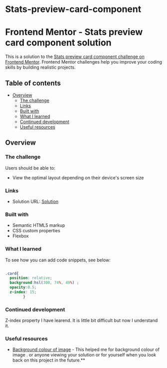 # Stats-preview-card-component
# Frontend Mentor - Stats preview card component solution

This is a solution to the [Stats preview card component challenge on Frontend Mentor](https://www.frontendmentor.io/challenges/stats-preview-card-component-8JqbgoU62). Frontend Mentor challenges help you improve your coding skills by building realistic projects. 

## Table of contents

- [Overview](#overview)
  - [The challenge](#the-challenge)
  - [Links](#links)
  - [Built with](#built-with)
  - [What I learned](#what-i-learned)
  - [Continued development](#continued-development)
  - [Useful resources](#useful-resources)



## Overview

### The challenge

Users should be able to:

- View the optimal layout depending on their device's screen size



### Links

- Solution URL: [Solution](https://github.com/shreeya36/Stats-preview-card-component)




### Built with

- Semantic HTML5 markup
- CSS custom properties
- Flexbox


### What I learned



To see how you can add code snippets, see below:

```css

.card{
  position: relative;
  background:hsl(300, 74%, 49%) ;
  opacity:0.5;
  z-index: 15;
        } 
```


### Continued development

Z-index property I have learend. It is little bit difficult but now I understand it.



### Useful resources

- [Background colour of image](https://stackoverflow.com/questions/7415872/change-color-of-png-image-via-cs) - This helped me for background colour of image . 
or anyone viewing your solution or for yourself when you look back on this project in the future.**


